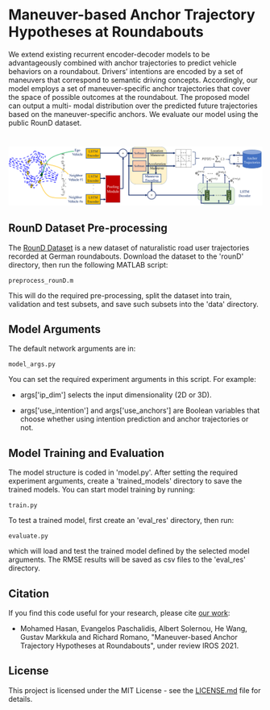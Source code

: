 # Maneuver-based Anchor Trajectory Hypotheses at Roundabouts
We extend existing recurrent encoder-decoder models to be advantageously
combined with anchor trajectories to predict vehicle behaviors
on a roundabout. Drivers’ intentions are encoded by a set
of maneuvers that correspond to semantic driving concepts.
Accordingly, our model employs a set of maneuver-specific
anchor trajectories that cover the space of possible outcomes
at the roundabout. The proposed model can output a multi-
modal distribution over the predicted future trajectories based
on the maneuver-specific anchors. We evaluate our model using
the public RounD dataset.

#
![model image](roundabout_model.png "Model overview")

## RounD Dataset Pre-processing
The [RounD Dataset](https://www.round-dataset.com/#download) is a new dataset of naturalistic
road user trajectories recorded at German roundabouts. 
Download the dataset to the 'rounD' directory, then run the following MATLAB script:
```
preprocess_rounD.m
```
This will do the required pre-processing, split the dataset into train, validation and test subsets, and save such subsets into the 'data' directory.

## Model Arguments
The default network arguments are in:
```
model_args.py 
```
You can set the required experiment arguments in this script. For example: 
* args['ip_dim'] selects the input dimensionality (2D or 3D).

* args['use_intention'] and args['use_anchors'] are Boolean variables that choose whether using intention prediction and anchor trajectories or not.

## Model Training and Evaluation
The model structure is coded in 'model.py'. After setting the required experiment arguments, create a 'trained_models' directory to save the trained models.
You can start model training by running:
```
train.py
```

To test a trained model, first create an 'eval_res' directory, then run:
```
evaluate.py
```
which will load and test the trained model defined by the selected model arguments. The RMSE results will be saved as csv files to the 'eval_res' directory. 

## Citation
If you find this code useful for your research, please cite [our work](https://arxiv.org/pdf/2104.11180.pdf):

* Mohamed Hasan, Evangelos Paschalidis, Albert Solernou, He Wang, Gustav Markkula and Richard Romano, "Maneuver-based Anchor Trajectory Hypotheses at Roundabouts", under review IROS 2021.

## License
This project is licensed under the MIT License - see the 
[LICENSE.md](LICENSE.md) file for details.


